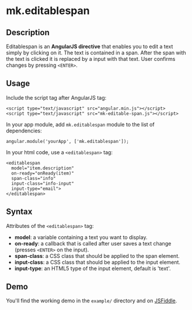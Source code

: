 # mk.editablespan

## Description
Editablespan is an **AngularJS directive** that enables you to edit a text simply by clicking on it.
The text is contained in a span.
After the span with the text is clicked it is replaced by a input with that text.
User confirms changes by pressing `<ENTER>`.

## Usage

Include the script tag after AngularJS tag:

```
<script type="text/javascript" src="angular.min.js"></script>
<script type="text/javascript" src="mk-editable-span.js"></script>
```

In your app module, add `mk.editablespan` module to the list of dependencies:

```
angular.module('yourApp', ['mk.editablespan']);
```

In your html code, use a `<editablespan>` tag:

```
<editablespan
  model="item.description"
  on-ready="onReady(item)"
  span-class="info"
  input-class="info-input"
  input-type="email">
</editablespan>
```

## Syntax

Attributes of the `<editablespan>` tag:

 * **model**: a variable containing a text you want to display.
 * **on-ready**: a callback that is called after user saves a text change (presses `<ENTER>` on the input).
 * **span-class**: a CSS class that should be applied to the span element.
 * **input-class**: a CSS class that should be applied to the input element.
 * **input-type**: an HTML5 type of the input element, default is 'text'.

## Demo

You'll find the working demo in the `example/` directory and on [JSFiddle](http://jsfiddle.net/gkwidzinska/KHttt/14/).